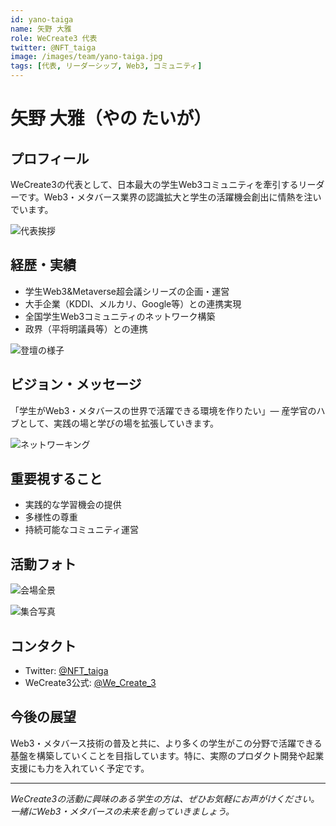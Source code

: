 ```yaml
---
id: yano-taiga
name: 矢野 大雅
role: WeCreate3 代表
twitter: @NFT_taiga
image: /images/team/yano-taiga.jpg
tags: [代表, リーダーシップ, Web3, コミュニティ]
---
```


# 矢野 大雅（やの たいが）

## プロフィール

WeCreate3の代表として、日本最大の学生Web3コミュニティを牽引するリーダーです。Web3・メタバース業界の認識拡大と学生の活躍機会創出に情熱を注いでいます。

![代表挨拶](https://picsum.photos/seed/member-yano-opening/1200/700)

## 経歴・実績

- 学生Web3&Metaverse超会議シリーズの企画・運営
- 大手企業（KDDI、メルカリ、Google等）との連携実現
- 全国学生Web3コミュニティのネットワーク構築
- 政界（平将明議員等）との連携

![登壇の様子](https://picsum.photos/seed/member-yano-talk/1200/700)

## ビジョン・メッセージ

「学生がWeb3・メタバースの世界で活躍できる環境を作りたい」— 産学官のハブとして、実践の場と学びの場を拡張していきます。

![ネットワーキング](https://picsum.photos/seed/member-yano-network/1200/700)

## 重要視すること
- 実践的な学習機会の提供
- 多様性の尊重
- 持続可能なコミュニティ運営

## 活動フォト

![会場全景](https://picsum.photos/seed/member-yano-photo1/1200/700)

![集合写真](https://picsum.photos/seed/member-yano-photo2/1200/700)

## コンタクト

- Twitter: [@NFT_taiga](https://x.com/NFT_taiga)
- WeCreate3公式: [@We_Create_3](https://x.com/We_Create_3)

## 今後の展望

Web3・メタバース技術の普及と共に、より多くの学生がこの分野で活躍できる基盤を構築していくことを目指しています。特に、実際のプロダクト開発や起業支援にも力を入れていく予定です。

---

*WeCreate3の活動に興味のある学生の方は、ぜひお気軽にお声がけください。一緒にWeb3・メタバースの未来を創っていきましょう。*